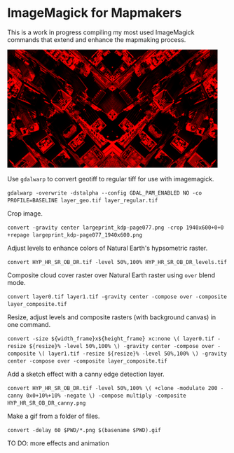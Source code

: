 # ImageMagick for Mapmakers

This is a work in progress compiling my most used ImageMagick commands that extend and enhance the mapmaking process.

<img src="images/newyork_test_523_resized.png"/>

Use `gdalwarp` to convert geotiff to regular tiff for use with imagemagick.
 
```gdalwarp -overwrite -dstalpha --config GDAL_PAM_ENABLED NO -co PROFILE=BASELINE layer_geo.tif layer_regular.tif```

Crop image.

```convert -gravity center largeprint_kdp-page077.png -crop 1940x600+0+0 +repage largeprint_kdp-page077_1940x600.png```

Adjust levels to enhance colors of Natural Earth's hypsometric raster.

```convert HYP_HR_SR_OB_DR.tif -level 50%,100% HYP_HR_SR_OB_DR_levels.tif```

Composite cloud cover raster over Natural Earth raster using `over` blend mode.

```convert layer0.tif layer1.tif -gravity center -compose over -composite layer_composite.tif```

Resize, adjust levels and composite rasters (with background canvas) in one command.

```convert -size ${width_frame}x${height_frame} xc:none \( layer0.tif -resize ${resize}% -level 50%,100% \) -gravity center -compose over -composite \( layer1.tif -resize ${resize}% -level 50%,100% \) -gravity center -compose over -composite layer_composite.tif```

Add a sketch effect with a canny edge detection layer.

```convert HYP_HR_SR_OB_DR.tif -level 50%,100% \( +clone -modulate 200 -canny 0x0+10%+10% -negate \) -compose multiply -composite HYP_HR_SR_OB_DR_canny.png```

Make a gif from a folder of files.

```convert -delay 60 $PWD/*.png $(basename $PWD).gif```

TO DO: more effects and animation
